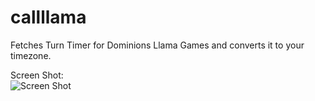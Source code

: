 # callllama
Fetches Turn Timer for Dominions Llama Games and converts it to your timezone. 

Screen Shot:\
![Screen Shot](https://image.prntscr.com/image/uEBq0GuoR_utcptZK-hhFg.png)
